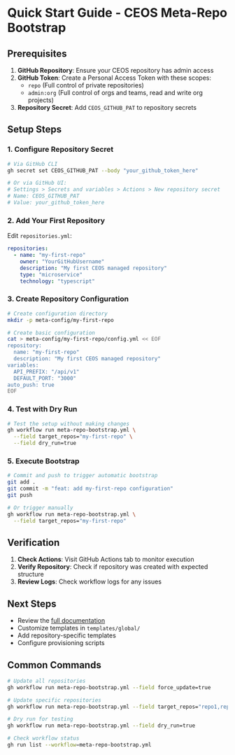 # Quick Start Guide - CEOS Meta-Repo Bootstrap

## Prerequisites

1. **GitHub Repository**: Ensure your CEOS repository has admin access
2. **GitHub Token**: Create a Personal Access Token with these scopes:
   - `repo` (Full control of private repositories)
   - `admin:org` (Full control of orgs and teams, read and write org projects)
3. **Repository Secret**: Add `CEOS_GITHUB_PAT` to repository secrets

## Setup Steps

### 1. Configure Repository Secret

```bash
# Via GitHub CLI
gh secret set CEOS_GITHUB_PAT --body "your_github_token_here"

# Or via GitHub UI:
# Settings > Secrets and variables > Actions > New repository secret
# Name: CEOS_GITHUB_PAT
# Value: your_github_token_here
```

### 2. Add Your First Repository

Edit `repositories.yml`:

```yaml
repositories:
  - name: "my-first-repo"
    owner: "YourGitHubUsername"
    description: "My first CEOS managed repository"
    type: "microservice"
    technology: "typescript"
```

### 3. Create Repository Configuration

```bash
# Create configuration directory
mkdir -p meta-config/my-first-repo

# Create basic configuration
cat > meta-config/my-first-repo/config.yml << EOF
repository:
  name: "my-first-repo"
  description: "My first CEOS managed repository"
variables:
  API_PREFIX: "/api/v1"
  DEFAULT_PORT: "3000"
auto_push: true
EOF
```

### 4. Test with Dry Run

```bash
# Test the setup without making changes
gh workflow run meta-repo-bootstrap.yml \
  --field target_repos="my-first-repo" \
  --field dry_run=true
```

### 5. Execute Bootstrap

```bash
# Commit and push to trigger automatic bootstrap
git add .
git commit -m "feat: add my-first-repo configuration"
git push

# Or trigger manually
gh workflow run meta-repo-bootstrap.yml \
  --field target_repos="my-first-repo"
```

## Verification

1. **Check Actions**: Visit GitHub Actions tab to monitor execution
2. **Verify Repository**: Check if repository was created with expected structure
3. **Review Logs**: Check workflow logs for any issues

## Next Steps

- Review the [full documentation](docs/meta-repo-bootstrap.md)
- Customize templates in `templates/global/`
- Add repository-specific templates
- Configure provisioning scripts

## Common Commands

```bash
# Update all repositories
gh workflow run meta-repo-bootstrap.yml --field force_update=true

# Update specific repositories
gh workflow run meta-repo-bootstrap.yml --field target_repos="repo1,repo2"

# Dry run for testing
gh workflow run meta-repo-bootstrap.yml --field dry_run=true

# Check workflow status
gh run list --workflow=meta-repo-bootstrap.yml
```
